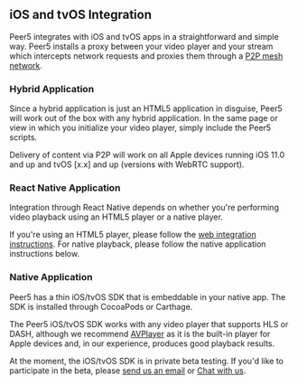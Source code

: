 ## iOS and tvOS Integration

Peer5 integrates with iOS and tvOS apps in a straightforward and simple way. Peer5 installs a proxy between your video player and your stream which intercepts network requests and proxies them through a [P2P mesh network](/overview/).

### Hybrid Application

Since a hybrid application is just an HTML5 application in disguise, Peer5 will work out of the box with any hybrid application. In the same page or view in which you initialize your video player, simply include the Peer5 scripts.

Delivery of content via P2P will work on all Apple devices running iOS 11.0 and up and tvOS [x.x] and up (versions with WebRTC support). 

### React Native Application

Integration through React Native depends on whether you're performing video playback using an HTML5 player or a native player.

If you're using an HTML5 player, please follow the [web integration instructions](/platforms/web). For native playback, please follow the native application instructions below.


### Native Application

Peer5 has a thin iOS/tvOS SDK that is embeddable in your native app. The SDK is installed through CocoaPods or Carthage.  

The Peer5 iOS/tvOS SDK works with any video player that supports HLS or DASH, although we recommend [AVPlayer](https://developer.apple.com/documentation/avfoundation/avplayer) as it is the built-in player for Apple devices and, in our experience, produces good playback results.

At the moment, the iOS/tvOS SDK is in private beta testing. If you'd like to participate in the beta, please [send us an email](mailto:info@peer5.com?subject=iOS%20SDK%20Integration) or <a href="javascript:Intercom('show')">Chat with us</a>.

